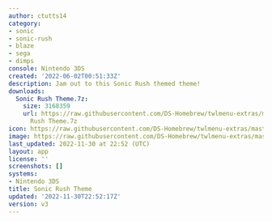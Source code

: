 ```yaml
---
author: ctutts14
category:
- sonic
- sonic-rush
- blaze
- sega
- dimps
console: Nintendo 3DS
created: '2022-06-02T00:51:33Z'
description: Jam out to this Sonic Rush themed theme!
downloads:
  Sonic Rush Theme.7z:
    size: 3168359
    url: https://raw.githubusercontent.com/DS-Homebrew/twlmenu-extras/master/_nds/TWiLightMenu/3dsmenu/themes/Sonic
      Rush Theme.7z
icon: https://raw.githubusercontent.com/DS-Homebrew/twlmenu-extras/master/unistore/icons/3ds.png
image: https://raw.githubusercontent.com/DS-Homebrew/twlmenu-extras/master/unistore/icons/3ds.png
last_updated: 2022-11-30 at 22:52 (UTC)
layout: app
license: ''
screenshots: []
systems:
- Nintendo 3DS
title: Sonic Rush Theme
updated: '2022-11-30T22:52:17Z'
version: v3
---
```

